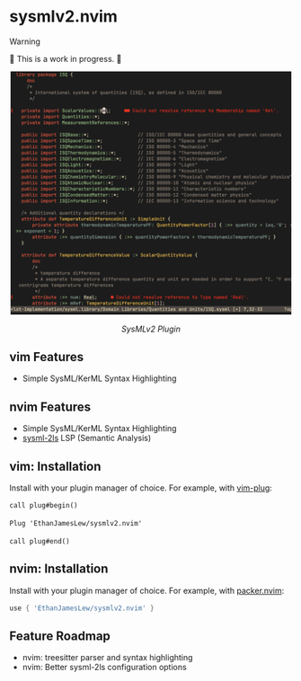 # sysmlv2.nvim

> [!WARNING]
> 🚧 This is a work in progress. 🚧

<div align="center">
<img src="./doc/img/example.png" alt="sysmlv2.nvim" width="500">
<p><i>SysMLv2 Plugin</i></p>
</div>

## vim Features

* Simple SysML/KerML Syntax Highlighting

## nvim Features

* Simple SysML/KerML Syntax Highlighting
* [sysml-2ls](https://github.com/sensmetry/sysml-2ls) LSP (Semantic Analysis)

## vim: Installation

Install with your plugin manager of choice. For example, with [vim-plug](https://github.com/junegunn/vim-plug):

```vim
call plug#begin()

Plug 'EthanJamesLew/sysmlv2.nvim'

call plug#end()
```

## nvim: Installation

Install with your plugin manager of choice. For example, with [packer.nvim](https://github.com/wbthomason/packer.nvim):

```lua
use { 'EthanJamesLew/sysmlv2.nvim' }
```

## Feature Roadmap

* nvim: treesitter parser and syntax highlighting
* nvim: Better sysml-2ls configuration options
